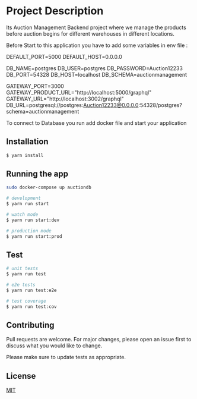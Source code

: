 # Project Description

Its Auction Management Backend project where we manage the products before auction begins for different warehouses in different locations.

Before Start to this application you have to add some variables in env file :

DEFAULT_PORT=5000
DEFAULT_HOST=0.0.0.0

DB_NAME=postgres
DB_USER=postgres
DB_PASSWORD=Auction12233
DB_PORT=54328
DB_HOST=localhost
DB_SCHEMA=auctionmanagement

GATEWAY_PORT=3000
GATEWAY_PRODUCT_URL="http://localhost:5000/graphql"
GATEWAY_URL="http://localhost:3002/graphql"
DB_URL=postgresql://postgres:Auction12233@0.0.0.0:54328/postgres?schema=auctionmanagement

To connect to Database you run add docker file and start your application

## Installation

```bash
$ yarn install
```

## Running the app

```bash
sudo docker-compose up auctiondb

# development
$ yarn run start

# watch mode
$ yarn run start:dev

# production mode
$ yarn run start:prod
```

## Test

```bash
# unit tests
$ yarn run test

# e2e tests
$ yarn run test:e2e

# test coverage
$ yarn run test:cov
```

## Contributing
Pull requests are welcome. For major changes, please open an issue first to discuss what you would like to change.

Please make sure to update tests as appropriate.

## License
[MIT](https://choosealicense.com/licenses/mit/)